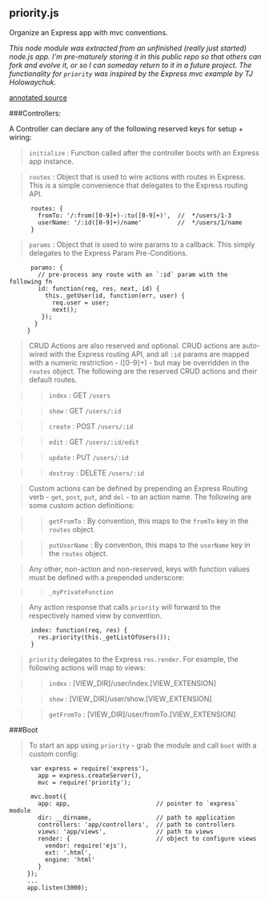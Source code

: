 ## priority.js

Organize an Express app with mvc conventions.

*This node module was extracted from an unfinished (really just started) node.js app. I'm pre-maturely storing it in this public repo so that others can fork and evolve it, or so I can someday return to it in a future project. The functionality for `priority` was inspired by the Express mvc example by TJ Holowaychuk.*

[annotated source](http://delambo.github.com/priority/docs/src/priority.html)

###Controllers:


A Controller can declare any of the following reserved keys for setup + wiring:

>  `initialize` : Function called after the controller boots with an Express app instance.
 

>  `routes` : Object that is used to wire actions with routes in Express.
This is a simple convenience that delegates to the Express routing API.


          routes: {  
            fromTo: '/:from([0-9]+)-:to([0-9]+)',  //  */users/1-3
            userName: '/:id([0-9]+)/name'          //  */users/1/name
          }

> `params` : Object that is used to wire params to a callback. This simply delegates to the Express Param Pre-Conditions.

          params: {
            // pre-process any route with an `:id` param with the following fn
            id: function(req, res, next, id) {
              this._getUser(id, function(err, user) {
                req.user = user;
                next();
             });
           }
         }

> CRUD Actions are also reserved and optional. CRUD actions are auto-wired with the Express routing API, and all `:id` params are mapped with a numeric restriction - ([0-9]+) - but may be overridden in the `routes` object. The following are the reserved CRUD actions and their default routes.

>> `index` : GET `/users`

>> `show` : GET `/users/:id`

>> `create` : POST `/users/:id`

>> `edit` : GET `/users/:id/edit`

>> `update` : PUT `/users/:id`

>> `destroy` : DELETE `/users/:id`

> Custom actions can be defined by prepending an Express Routing verb - `get`, `post`, `put`, and `del` - to an action name. The following are some custom action definitions:

>> `getFromTo` : By convention, this maps to the `fromTo` key in the `routes` object.
 
>> `putUserName` : By convention, this maps to the `userName` key in the `routes` object. 

> Any other, non-action and non-reserved, keys with function values must be defined with a prepended underscore:

>> `_myPrivateFunction`

> Any action response that calls `priority` will forward to the respectively named view by convention. 

          index: function(req, res) {
            res.priority(this._getListOfUsers());
          }

> `priority` delegates to the Express `res.render`. For example, the following actions will map to views:

>> `index` : [VIEW_DIR]/user/index.[VIEW_EXTENSION]

>> `show` : [VIEW_DIR]/user/show.[VIEW_EXTENSION]

>> `getFromTo` : [VIEW_DIR]/user/fromTo.[VIEW_EXTENSION]

###Boot

> To start an app using `priority` - grab the module and call `boot` with a custom config:

          var express = require('express'),
            app = express.createServer(),
            mvc = require('priority');
  
          mvc.boot({
            app: app,                        // pointer to `express` module
            dir: __dirname,                  // path to application
            controllers: 'app/controllers',  // path to controllers
            views: 'app/views',              // path to views
            render: {                        // object to configure views
              vendor: require('ejs'),
              ext: '.html',
              engine: 'html'
            }
         });
         ...
         app.listen(3000);


